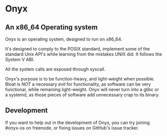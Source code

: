 # Onyx
## An x86_64 Operating system

Onyx is an operating system, designed to run on x86_64.

It's designed to comply to the POSIX standard, implement some of the standard Unix API's while learning from the mistakes UNIX did. It follows the System V ABI.

All the system calls are exposed through syscall.

Onyx's purpose is to be function-heavy, and light-weight when possible. Bloat is *NOT* a necessary evil for functionality, as software can be very functional, while remaining light-weight. Onyx will never turn into a glibc or a systemd, as those pieces of software add unnecessary crap to its binary.

## Development
If you want to help out in the development of Onyx, you can try joining #onyx-os on freenode, or fixing issues on GitHub's issue tracker.
